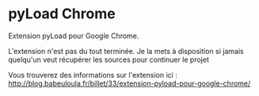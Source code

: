 pyLoad Chrome
=============

Extension pyLoad pour Google Chrome.

L'extension n'est pas du tout terminée. Je la mets à disposition si jamais quelqu'un veut récupérer les sources pour continuer le projet

Vous trouverez des informations sur l'extension ici : http://blog.babeuloula.fr/billet/33/extension-pyload-pour-google-chrome/
